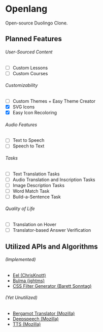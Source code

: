 # Openlang
Open-source Duolingo Clone.

## Planned Features
  ###### User-Sourced Content
- [ ] Custom Lessons
- [ ] Custom Courses

###### Customizability
- [ ] Custom Themes + Easy Theme Creator
- [x] SVG Icons
- [x] Easy Icon Recoloring

###### Audio Features
- [ ] Text to Speech 
- [ ] Speech to Text 

###### Tasks
- [ ] Text Translation Tasks
- [ ] Audio Translation and Inscription Tasks
- [ ] Image Description Tasks
- [ ] Word Match Task
- [ ] Build-a-Sentence Task

###### Quality of Life
- [ ] Translation on Hover
- [ ] Translator-based Answer Verification

## Utilized APIs and Algorithms
###### (Implemented)
- [Eel (ChrisKnott)](https://github.com/ChrisKnott/Eel)
- [Bulma (jghtms)](https://github.com/jgthms/bulma)
- [CSS Filter Generator (Barett Sonntag)](https://codepen.io/sosuke/pen/Pjoqqp)

###### (Yet Unutilized)
- [Bergamot Translator (Mozilla)](https://github.com/mozilla/bergamot-translator)
- [Deepspeech (Mozilla)](https://github.com/mozilla/DeepSpeech)
- [TTS (Mozilla)](https://github.com/mozilla/TTS)
